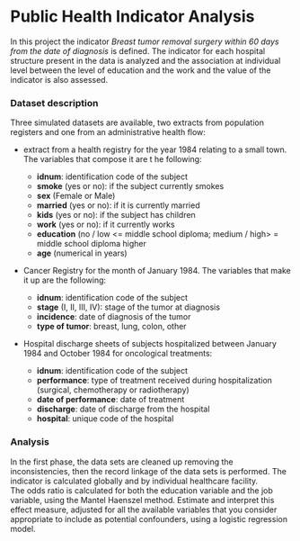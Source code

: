 # Public Health Indicator Analysis
In this project the indicator *Breast tumor removal surgery 
within 60 days from the date of diagnosis* is defined. The 
indicator for each hospital structure present in the data 
is analyzed and the association at individual level between 
the level of education and the work and the value of the indicator is 
also assessed.

### Dataset description
Three simulated datasets are available, two extracts from population 
registers and one from an administrative health flow:

- extract from a health registry for the year 1984 
relating to a small town. The variables that compose it are t
he following:
    - **idnum**: identification code of the subject
    - **smoke** (yes or no): if the subject currently smokes
    - **sex** (Female or Male)
    - **married** (yes or no): if it is currently married
    - **kids** (yes or no): if the subject has children
    - **work** (yes or no): if it currently works
    - **education** (no / low <= middle school diploma; medium / high> = middle school diploma
    higher
    - **age** (numerical in years)

- Cancer Registry for the month of January 1984. The variables
 that make it up are the following:
    - **idnum**: identification code of the subject
    - **stage** (I, II, III, IV): stage of the tumor at diagnosis
    - **incidence**: date of diagnosis of the tumor
    - **type of tumor**: breast, lung, colon, other

- Hospital discharge sheets of subjects hospitalized between 
January 1984 and October 1984 for oncological treatments:
    - **idnum**: identification code of the subject
    - **performance**: type of treatment received during hospitalization (surgical, chemotherapy or radiotherapy)
    - **date of performance**: date of treatment
    - **discharge**: date of discharge from the hospital
    - **hospital**: unique code of the hospital
    
### Analysis
In the first phase, the data sets are cleaned up removing 
the inconsistencies, then the record linkage of the data 
sets is performed. The indicator is calculated globally and 
by individual healthcare facility.\
The odds ratio is calculated for both the education variable 
and the job variable, using the Mantel Haenszel method.
Estimate and interpret this effect measure, adjusted for all 
the available variables that you consider appropriate to 
include as potential confounders, using a logistic regression 
model.
